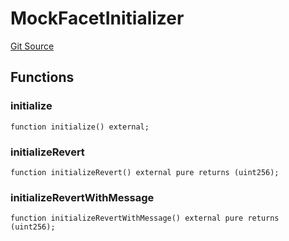 # MockFacetInitializer
[Git Source](https://github.com/ubiquity/ubiquity-dollar/blob/cbd28a4612a3e634eb46789c9d7030bc45955983/src/dollar/mocks/MockFacet.sol)


## Functions
### initialize


```solidity
function initialize() external;
```

### initializeRevert


```solidity
function initializeRevert() external pure returns (uint256);
```

### initializeRevertWithMessage


```solidity
function initializeRevertWithMessage() external pure returns (uint256);
```

